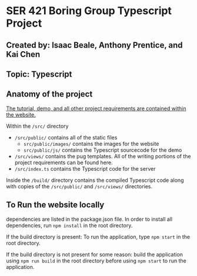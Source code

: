 # SER 421 Boring Group Typescript Project

## Created by: Isaac Beale, Anthony Prentice, and Kai Chen

## Topic: Typescript


## Anatomy of the project

<ins>The tutorial, demo, and all other project requirements are contained within the website.</ins>

Within the `/src/` directory
   * `/src/public/` contains all of the static files
     * `src/public/images/` contains the images for the website
     * `src/public/js/` contains the Typescript sourcecode for the demo
   * `/src/views/` contains the pug templates. All of the writing portions of the project requirements can be found here.
   * `/src/index.ts` contains the Typescript code for the server

Inside the `/build/` directory contains the compiled Typescript code along with copies of the `/src/public/` and `/src/views/` directories.

## To Run the website locally

dependencies are listed in the package.json file. In order to install all dependencies, run `npm install` in the root directory.

If the build directory is present: To run the application, type `npm start` in the root directory.

If the build directory is not present for some reason: build the application using `npm run build` in the root directory before using `npm start` to run the application.